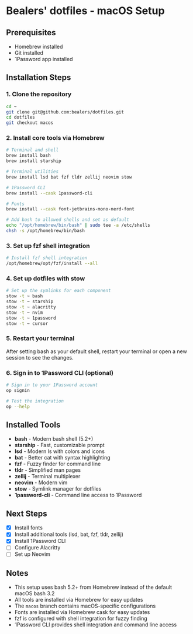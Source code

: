 # Bealers' dotfiles - macOS Setup

## Prerequisites

- Homebrew installed
- Git installed
- 1Password app installed

## Installation Steps

### 1. Clone the repository
```bash
cd ~
git clone git@github.com:bealers/dotfiles.git
cd dotfiles
git checkout macos
```

### 2. Install core tools via Homebrew

```bash
# Terminal and shell
brew install bash
brew install starship

# Terminal utilities
brew install lsd bat fzf tldr zellij neovim stow

# 1Password CLI
brew install --cask 1password-cli

# Fonts
brew install --cask font-jetbrains-mono-nerd-font

# Add bash to allowed shells and set as default
echo "/opt/homebrew/bin/bash" | sudo tee -a /etc/shells
chsh -s /opt/homebrew/bin/bash
```

### 3. Set up fzf shell integration

```bash
# Install fzf shell integration
/opt/homebrew/opt/fzf/install --all
```

### 4. Set up dotfiles with stow

```bash
# Set up the symlinks for each component
stow -t ~ bash
stow -t ~ starship
stow -t ~ alacritty
stow -t ~ nvim
stow -t ~ 1password
stow -t ~ cursor
```

### 5. Restart your terminal

After setting bash as your default shell, restart your terminal or open a new session to see the changes.

### 6. Sign in to 1Password CLI (optional)

```bash
# Sign in to your 1Password account
op signin

# Test the integration
op --help
```

## Installed Tools

- **bash** - Modern bash shell (5.2+)
- **starship** - Fast, customizable prompt
- **lsd** - Modern ls with colors and icons
- **bat** - Better cat with syntax highlighting
- **fzf** - Fuzzy finder for command line
- **tldr** - Simplified man pages
- **zellij** - Terminal multiplexer
- **neovim** - Modern vim
- **stow** - Symlink manager for dotfiles
- **1password-cli** - Command line access to 1Password

## Next Steps

- [x] Install fonts
- [x] Install additional tools (lsd, bat, fzf, tldr, zellij)
- [x] Install 1Password CLI
- [ ] Configure Alacritty
- [ ] Set up Neovim

## Notes

- This setup uses bash 5.2+ from Homebrew instead of the default macOS bash 3.2
- All tools are installed via Homebrew for easy updates
- The `macos` branch contains macOS-specific configurations
- Fonts are installed via Homebrew cask for easy updates
- fzf is configured with shell integration for fuzzy finding
- 1Password CLI provides shell integration and command line access 